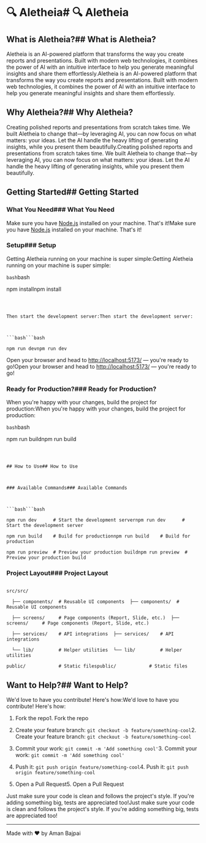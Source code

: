 # 🔍 Aletheia# 🔍 Aletheia



## What is Aletheia?## What is Aletheia?



Aletheia is an AI-powered platform that transforms the way you create reports and presentations. Built with modern web technologies, it combines the power of AI with an intuitive interface to help you generate meaningful insights and share them effortlessly.Aletheia is an AI-powered platform that transforms the way you create reports and presentations. Built with modern web technologies, it combines the power of AI with an intuitive interface to help you generate meaningful insights and share them effortlessly.



## Why Aletheia?## Why Aletheia?



Creating polished reports and presentations from scratch takes time. We built Aletheia to change that—by leveraging AI, you can now focus on what matters: your ideas. Let the AI handle the heavy lifting of generating insights, while you present them beautifully.Creating polished reports and presentations from scratch takes time. We built Aletheia to change that—by leveraging AI, you can now focus on what matters: your ideas. Let the AI handle the heavy lifting of generating insights, while you present them beautifully.



## Getting Started## Getting Started



### What You Need### What You Need



Make sure you have [Node.js](https://nodejs.org/en/) installed on your machine. That's it!Make sure you have [Node.js](https://nodejs.org/en/) installed on your machine. That's it!



### Setup### Setup



Getting Aletheia running on your machine is super simple:Getting Aletheia running on your machine is super simple:



```bash```bash

npm installnpm install

``````



Then start the development server:Then start the development server:



```bash```bash

npm run devnpm run dev

``````



Open your browser and head to [http://localhost:5173/](http://localhost:5173/) — you're ready to go!Open your browser and head to [http://localhost:5173/](http://localhost:5173/) — you're ready to go!



### Ready for Production?### Ready for Production?



When you're happy with your changes, build the project for production:When you're happy with your changes, build the project for production:



```bash```bash

npm run buildnpm run build

``````



## How to Use## How to Use



### Available Commands### Available Commands



```bash```bash

npm run dev      # Start the development servernpm run dev      # Start the development server

npm run build    # Build for productionnpm run build    # Build for production

npm run preview  # Preview your production buildnpm run preview  # Preview your production build

``````



### Project Layout### Project Layout



``````

src/src/

  ├── components/  # Reusable UI components  ├── components/  # Reusable UI components

  ├── screens/     # Page components (Report, Slide, etc.)  ├── screens/     # Page components (Report, Slide, etc.)

  ├── services/    # API integrations  ├── services/    # API integrations

  └── lib/         # Helper utilities  └── lib/         # Helper utilities

public/            # Static filespublic/            # Static files

``````



## Want to Help?## Want to Help?



We'd love to have you contribute! Here's how:We'd love to have you contribute! Here's how:



1. Fork the repo1. Fork the repo

2. Create your feature branch: `git checkout -b feature/something-cool`2. Create your feature branch: `git checkout -b feature/something-cool`

3. Commit your work: `git commit -m 'Add something cool'`3. Commit your work: `git commit -m 'Add something cool'`

4. Push it: `git push origin feature/something-cool`4. Push it: `git push origin feature/something-cool`

5. Open a Pull Request5. Open a Pull Request



Just make sure your code is clean and follows the project's style. If you're adding something big, tests are appreciated too!Just make sure your code is clean and follows the project's style. If you're adding something big, tests are appreciated too!



------



Made with ❤️ by Aman Bajpai

 
 
